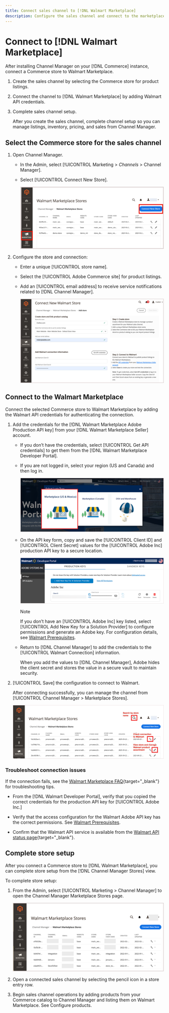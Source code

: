 ```yaml
---
title: Connect sales channel to [!DNL Walmart Marketplace] 
description: Configure the sales channel and connect to the marketplace.
---
```

# Connect to [!DNL Walmart Marketplace]

After installing Channel Manager on your [!DNL Commerce] instance, connect a Commerce store to Walmart Marketplace.

1. Create the sales channel by selecting the Commerce store for product listings.

1. Connect the channel to [!DNL Walmart Marketplace] by adding Walmart API credentials.

1. Complete sales channel setup.

   After you create the sales channel, complete channel setup so you can manage listings, inventory, pricing, and sales from Channel Manager. 

## Select the Commerce store for the sales channel

1. Open Channel Manager.

   - In the Admin, select [!UICONTROL Marketing > _Channels_ > Channel Manager]. 

   - Select [!UICONTROL Connect New Store].  
     
     ![Connect Commerce store to [!DNL Walmart Marketplace] from [!DNL Channel Manager]](assets/connect-commerce-store-to-marketplace.png)   


1. Configure the store and connection:

   - Enter a unique [!UICONTROL store name].

   - Select the [!UICONTROL Adobe Commerce site] for product listings.

   - Add an [!UICONTROL email address] to receive service notifications related to [!DNL Channel Manager].

     ![Configure connection between Commerce and [!DNL Walmart Marketplace] from [!DNL Channel Manager]](assets/configure-commerce-to-marketplace-connection.png)


## Connect to the Walmart Marketplace

Connect the selected Commerce store to Walmart Marketplace by adding the Walmart API credentials for authenticating the connection.

1. Add the credentials for the [!DNL Walmart Marketplace Adobe Production API key] from your [!DNL Walmart Marketplace Seller] account.

   - If you don’t have the credentials, select [!UICONTROL Get API credentials] to get them from the [!DNL Walmart Marketplace Developer Portal].

   - If you are not logged in, select your region (US and Canada) and then log in.  

     ![[!DNL Walmart Marketplace] account login](assets/walmart-marketplace-login-page.png)
       
   - On the API key form, copy and save the [!UICONTROL Client ID] and [!UICONTROL Client Secret] values for the [!UICONTROL Adobe Inc] production API key to a secure location. 

     ![[!DNL Walmart Marketplace API key] configuration page](assets/walmart-api-key-management-form.png) 
       
     >[!NOTE]
     >
     >If you don’t have an [!UICONTROL Adobe Inc] key listed, select [!UICONTROL Add New Key for a Solution Provider] to configure permissions and generate an Adobe key. For configuration details, see [Walmart Prerequisites](overview.md#walmart-prerequisites).

   - Return to [!DNL Channel Manager] to add the credentials to the [!UICONTROL Walmart Connection] information.  
       
     When you add the values to [!DNL Channel Manager], Adobe hides the client secret and stores the value in a secure vault to maintain security.  

1. [!UICONTROL Save] the configuration to connect to Walmart.

   After connecting successfully, you can manage the channel from [!UICONTROL Channel Manager > Marketplace Stores].

   ![[!DNL Walmart Marketplace API key] configuration page](assets/manage-connected-stores.png)


### Troubleshoot connection issues

If the connection fails, see the [Walmart Marketplace FAQ](https://developer.walmart.com/faq/us/faq-auth/){target="_blank"} for troubleshooting tips.

- From the [!DNL Walmart Developer Portal], verify that you copied the correct credentials for the production API key for [!UICONTROL Adobe Inc.]

- Verify that the access configuration for the Walmart Adobe API key has the correct permissions. See [Walmart Prerequisites](overview.md#walmart-prerequisites).

- Confirm that the Walmart API service is available from the [Walmart API status page](https://developer.walmart.com/us/whats-new/new-api-status-information-now-available/){target="_blank"}.


## Complete store setup

After you connect a Commerce store to [!DNL Walmart Marketplace], you can complete store setup from the [!DNL Channel Manager Stores] view. 

To complete store setup:

1. From the Admin, select [!UICONTROL Marketing > Channel Manager] to open the Channel Manager Marketplace Stores page.

   ![[!DNL Walmart Marketplace API key] configuration page](assets/connect-commerce-store-config.png)

1. Open a connected sales channel by selecting the pencil icon in a store entry row.

1. Begin sales channel operations by adding products from your Commerce catalog to Channel Manager and listing them on Walmart Marketplace. See Configure products.
